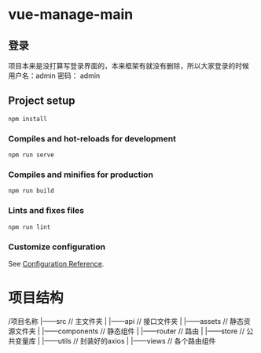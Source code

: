 # vue-manage-main
## 登录
项目本来是没打算写登录界面的，本来框架有就没有删除，所以大家登录的时候
用户名：admin
密码： admin

## Project setup
```
npm install
```

### Compiles and hot-reloads for development
```
npm run serve
```

### Compiles and minifies for production
```
npm run build
```

### Lints and fixes files
```
npm run lint
```

### Customize configuration
See [Configuration Reference](https://cli.vuejs.org/config/).

# 项目结构
   /项目名称
   |——src     // 主文件夹
   |	|——api  // 接口文件夹
   |	|——assets  // 静态资源文件夹
   |	|——components  // 静态组件
   |	|——router  // 路由
   |	|——store  // 公共变量库
   |	|——utils  // 封装好的axios
   |	|——views  // 各个路由组件

